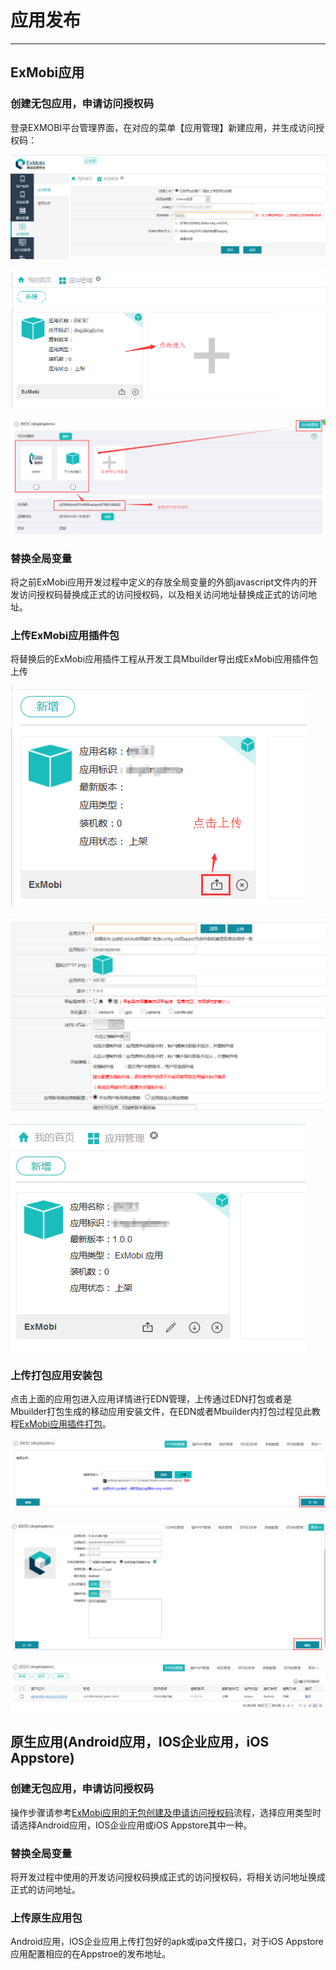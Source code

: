 # 应用发布

----------
<h2 id="cid_0">ExMobi应用</h2>

<h3 id="cid_0_0">创建无包应用，申请访问授权码</h3>  

登录EXMOBI平台管理界面，在对应的菜单【应用管理】新建应用，并生成访问授权码：  

![创建无包应用，申请访问授权码](image/appdeploy_4111.png)   

![创建无包应用，申请访问授权码](image/appdeploy_4112.png)   

![创建无包应用，申请访问授权码](image/appdeploy_4113.png)   

<h3 id="cid_0_1">替换全局变量</h3>  

将之前ExMobi应用开发过程中定义的存放全局变量的外部javascript文件内的开发访问授权码替换成正式的访问授权码，以及相关访问地址替换成正式的访问地址。 

<h3 id="cid_0_2">上传ExMobi应用插件包</h3>  

将替换后的ExMobi应用插件工程从开发工具Mbuilder导出成ExMobi应用插件包上传  

![上传应用包](image/appdeploy_4131.png)  

![上传应用包](image/appdeploy_4132.png)  

![上传应用包](image/appdeploy_4133.png)  

<h3 id="cid_0_2">上传打包应用安装包</h3>  

点击上面的应用包进入应用详情进行EDN管理，上传通过EDN打包或者是Mbuilder打包生成的移动应用安装文件，在EDN或者Mbuilder内打包过程见此教程[ExMobi应用插件打包](https://edu.exmobi.cn/learn/z7J3VEflql1WMinP)。

![上传打包应用安装包](image/appdeploy_4141.png)    

![上传打包应用安装包](image/appdeploy_4142.png)    

![上传打包应用安装包](image/appdeploy_4143.png)  

<h2 id="cid_1">原生应用(Android应用，IOS企业应用，iOS Appstore)</h2>  

<h3 id="cid_1_0">创建无包应用，申请访问授权码</h3>  

操作步骤请参考[ExMobi应用的无包创建及申请访问授权码](https://gitdocument.exmobi.cn/exmobi6-server-access-guide/app_deploy.html#cid_0_0)流程，选择应用类型时请选择Android应用，IOS企业应用或iOS Appstore其中一种。 

<h3 id="cid_1_1">替换全局变量</h3>  

将开发过程中使用的开发访问授权码换成正式的访问授权码，将相关访问地址换成正式的访问地址。  

<h3 id="cid_1_2">上传原生应用包</h3>  

Android应用，IOS企业应用上传打包好的apk或ipa文件接口，对于iOS Appstore应用配置相应的在Appstroe的发布地址。 


